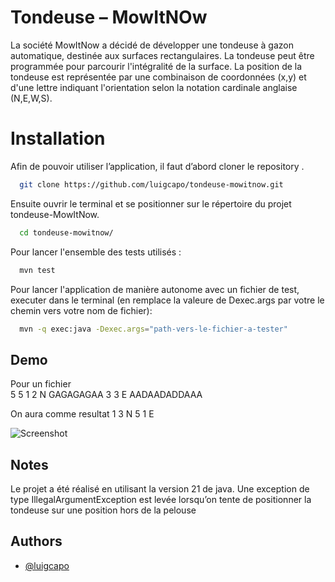 
# Tondeuse – MowItNOw

La société MowItNow a décidé de développer une tondeuse à gazon automatique, 
destinée aux surfaces rectangulaires. La tondeuse peut être programmée pour parcourir l'intégralité de la surface. La position de la tondeuse est représentée par une combinaison de coordonnées (x,y) 
et d'une lettre indiquant l'orientation selon la notation cardinale anglaise (N,E,W,S). 



# Installation

Afin de pouvoir utiliser l’application, il faut d’abord cloner le repository .
```bash
  git clone https://github.com/luigcapo/tondeuse-mowitnow.git
```
Ensuite ouvrir le terminal et se positionner sur le répertoire du projet tondeuse-MowItNow.
```bash
  cd tondeuse-mowitnow/
```
Pour lancer l'ensemble des tests utilisés :

```bash
  mvn test
```

Pour lancer l'application de manière autonome avec un fichier de test, executer dans le terminal (en remplace la valeure de Dexec.args par votre le chemin vers votre nom de fichier):

```bash
  mvn -q exec:java -Dexec.args="path-vers-le-fichier-a-tester"
```


## Demo

Pour un fichier  
5 5 
1 2 N 
GAGAGAGAA 
3 3 E 
AADAADADDAAA

On aura comme resultat 
1 3 N
5 1 E

![Screenshot](https://github.com/luigcapo/tondeuse-mowitnow/assets/32091655/24df2b0e-b2a2-4fea-8075-fa9d674c87be)


## Notes
Le projet a été réalisé en utilisant la version 21 de java. 
Une exception de type IllegalArgumentException est levée lorsqu’on tente de positionner la tondeuse sur une position hors de la pelouse




## Authors

- [@luigcapo](https://www.github.com/luigcapo)

